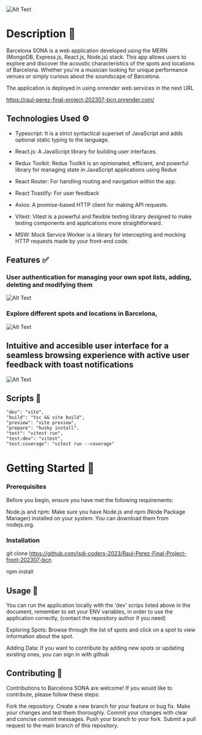 ![Alt Text](https://cdn.discordapp.com/attachments/392765397910421507/1154170200569167922/title.png)

# Description 📖

Barcelona SONA is a web application developed using the MERN (MongoDB, Express.js, React.js, Node.js) stack. This app allows users to explore and discover the acoustic characteristics of the spots and locations of Barcelona. Whether you're a musician looking for unique performance venues or simply curious about the soundscape of Barcelona.

The application is deployed in using onrender web services in the next URL

https://raul-perez-final-project-202307-bcn.onrender.com/

## Technologies Used ⚙️

- Typescript: It is a strict syntactical superset of JavaScript and adds optional static typing to the language.
- React.js: A JavaScript library for building user interfaces.

- Redux Toolkit: Redux Toolkit is an opinionated, efficient, and powerful library for managing state in JavaScript applications using Redux
- React Router: For handling routing and navigation within the app.
- React Toastify: For user feedback
- Axios: A promise-based HTTP client for making API requests.
- Vitest: Vitest is a powerful and flexible testing library designed to make testing components and applications more straightforward.
- MSW: Mock Service Worker is a library for intercepting and mocking HTTP requests made by your front-end code.

## Features ✅

### User authentication for managing your own spot lists, adding, deleting and modifying them

![Alt Text](https://cdn.discordapp.com/attachments/392765397910421507/1154170199633825852/homepage.png)

### Explore different spots and locations in Barcelona,

![Alt Text](https://cdn.discordapp.com/attachments/392765397910421507/1154170200288137327/list-2.png)

## Intuitive and accesible user interface for a seamless browsing experience with active user feedback with toast notifications

![Alt Text](https://cdn.discordapp.com/attachments/392765397910421507/1154172557759631380/Screenshot_2023-09-20_at_23.49.06.png)

## Scripts 📝

    "dev": "vite",
    "build": "tsc && vite build",
    "preview": "vite preview",
    "prepare": "husky install",
    "test": "vitest run",
    "test:dev": "vitest",
    "test:coverage": "vitest run --coverage"

# Getting Started 💫

### Prerequisites

Before you begin, ensure you have met the following requirements:

Node.js and npm: Make sure you have Node.js and npm (Node Package Manager) installed on your system. You can download them from nodejs.org.

### Installation

git clone https://github.com/isdi-coders-2023/Raul-Perez-Final-Project-front-202307-bcn

npm install

## Usage 🦾

You can run the application locally with the 'dev' scrips listed above in the document, remember to set your ENV variables, in order to use the application correctly, (contact the repository author if you need)

Exploring Spots: Browse through the list of spots and click on a spot to view information about the spot.

Adding Data: If you want to contribute by adding new spots or updating existing ones, you can sign in with github

## Contributing 🫲

Contributions to Barcelona SONA are welcome! If you would like to contribute, please follow these steps:

Fork the repository.
Create a new branch for your feature or bug fix.
Make your changes and test them thoroughly.
Commit your changes with clear and concise commit messages.
Push your branch to your fork.
Submit a pull request to the main branch of this repository.
